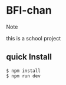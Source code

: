 # BFI-chan

> [!NOTE]  
> this is a school project


## quick Install

```shell
$ npm install
$ npm run dev
```
